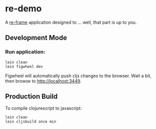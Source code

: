 # re-demo

A [re-frame](https://github.com/Day8/re-frame) application designed to
... well, that part is up to you.

## Development Mode

### Run application:

```
lein clean
lein figwheel dev
```

Figwheel will automatically push cljs changes to the browser.  Wait a
bit, then browse to [http://localhost:3449](http://localhost:3449).

## Production Build


To compile clojurescript to javascript:

```
lein clean
lein cljsbuild once min
```
